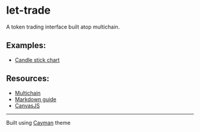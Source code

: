 # let-trade
A token trading interface built atop multichain.

## Examples:
- [Candle stick chart](./examples/candlestick-chart)


## Resources:
- [Multichain](multichain.com)
- [Markdown guide](./gh-pages-README)
- [CanvasJS](https://canvasjs.com/javascript-charts/candlestick-line-chart/)
	
	
	
	
-------------------------------------------------------------------------------
Built using [Cayman](./_config.yml) theme
